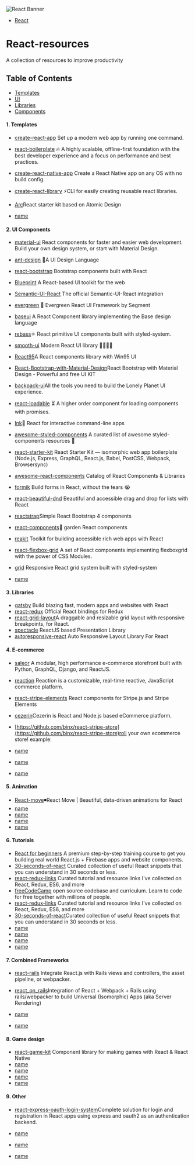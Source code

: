 ![React Banner](https://upload.wikimedia.org/wikipedia/commons/1/18/React_Native_Logo.png)
- [React](https://github.com/facebook/react)

# React-resources
A collection of resources to improve productivity

## Table of Contents

* [Templates](#Templates)
* [UI](#UI)
* [Libraries](#Libraries)
* [Components](#Components)


#### 1. Templates 

- [create-react-app](https://github.com/facebook/create-react-app) Set up a modern web app by running one command.
- [react-boilerplate](https://github.com/react-boilerplate/react-boilerplate) 🔥 A highly scalable, offline-first foundation with the best developer experience and a focus on performance and best practices.
- [create-react-native-app](https://github.com/react-community/create-react-native-app) Create a React Native app on any OS with no build config.

- [create-react-library](https://github.com/transitive-bullshit/create-react-library) ⚡CLI for easily creating reusable react libraries.

- [Arc](https://github.com/diegohaz/arc)React starter kit based on Atomic Design

- [name](url)

#### 2. UI Components
- [material-ui](https://github.com/mui-org/material-ui) React components for faster and easier web development. Build your own design system, or start with Material Design.
- [ant-design](https://github.com/ant-design/ant-design) 🌈A UI Design Language
- [react-bootstrap](https://github.com/react-bootstrap/react-bootstrap) Bootstrap components built with React
- [Blueprint](https://github.com/palantir/blueprint) A React-based UI toolkit for the web
- [Semantic-UI-React](https://github.com/Semantic-Org/Semantic-UI-React) The official Semantic-UI-React integration
- [evergreen](https://github.com/segmentio/evergreen) 🌲 Evergreen React UI Framework by Segment
- [baseui](https://github.com/uber-web/baseui) A React Component library implementing the Base design language
- [rebass](https://github.com/rebassjs/rebass)⚛️ React primitive UI components built with styled-system.
- [smooth-ui](https://github.com/smooth-code/smooth-ui) Modern React UI library 💅👩‍🎤🍭
- [React95](https://github.com/React95/React95)A React components library with Win95 UI
- [React-Bootstrap-with-Material-Design](https://github.com/mdbootstrap/React-Bootstrap-with-Material-Design)React Bootstrap with Material Design - Powerful and free UI KIT
- [backpack-ui](https://github.com/lonelyplanet/backpack-ui)All the tools you need to build the Lonely Planet UI experience.
- [react-loadable](https://github.com/jamiebuilds/react-loadable) ⏳ A higher order component for loading components with promises.
- [Ink](https://github.com/vadimdemedes/ink)🌈 React for interactive command-line apps
- [awesome-styled-components](https://github.com/styled-components/awesome-styled-components) A curated list of awesome styled-components resources 💅
- [react-starter-kit](https://github.com/kriasoft/react-starter-kit) React Starter Kit — isomorphic web app boilerplate (Node.js, Express, GraphQL, React.js, Babel, PostCSS, Webpack, Browsersync)
- [awesome-react-components](https://github.com/brillout/awesome-react-components) Catalog of React Components & Libraries
- [formik](https://github.com/jaredpalmer/formik) Build forms in React, without the tears 😭 
- [react-beautiful-dnd](https://github.com/atlassian/react-beautiful-dnd) Beautiful and accessible drag and drop for lists with React
- [reactstrap](https://github.com/reactstrap/reactstrap)Simple React Bootstrap 4 components
- [react-components](https://github.com/zendeskgarden/react-components)🌱 garden React components
- [reakit](https://github.com/reakit/reakit) Toolkit for building accessible rich web apps with React

- [react-flexbox-grid](https://github.com/roylee0704/react-flexbox-grid) A set of React components implementing flexboxgrid with the power of CSS Modules.

- [grid](https://github.com/rebassjs/grid) Responsive React grid system built with styled-system

- [name](url)

#### 3. Libraries
- [gatsby](https://github.com/gatsbyjs/gatsby) Build blazing fast, modern apps and websites with React
- [react-redux](https://github.com/reduxjs/react-redux) Official React bindings for Redux
- [react-grid-layout](https://github.com/STRML/react-grid-layout)A draggable and resizable grid layout with responsive breakpoints, for React.
- [spectacle](https://github.com/FormidableLabs/spectacle) ReactJS based Presentation Library
- [autoresponsive-react](https://github.com/xudafeng/autoresponsive-react) Auto Responsive Layout Library For React

#### 4. E-commerce

- [saleor](https://github.com/mirumee/saleor) A modular, high performance e-commerce storefront built with Python, GraphQL, Django, and ReactJS.
- [reaction](https://github.com/reactioncommerce/reaction) Reaction is a customizable, real-time reactive, JavaScript commerce platform.

- [react-stripe-elements](https://github.com/stripe/react-stripe-elements) React components for Stripe.js and Stripe Elements

- [cezerin](https://github.com/cezerin/cezerin)Cezerin is React and Node.js based eCommerce platform.
- [https://github.com/binx/react-stripe-store](https://github.com/binx/react-stripe-store)roll your own ecommerce store! example:
- [name](url)
- [name](url)
- [name](url)

#### 5. Animation
- [React-move](https://github.com/react-tools/react-move)◾️React Move | Beautiful, data-driven animations for React
- [name](url)
- [name](url)
- [name](url)
- [name](url)

#### 6. Tutorials
- [React for beginners](https://github.com/wesbos/React-For-Beginners-Starter-Files) A premium step-by-step training course to get you building real world React.js + Firebase apps and website components.
- [30-seconds-of-react](https://github.com/30-seconds/30-seconds-of-react) Curated collection of useful React snippets that you can understand in 30 seconds or less.
- [react-redux-links](https://github.com/markerikson/react-redux-links) Curated tutorial and resource links I've collected on React, Redux, ES6, and more
- [freeCodeCamp](https://github.com/freeCodeCamp/freeCodeCamp) open source codebase and curriculum. Learn to code for free together with millions of people.
- [react-redux-links](https://github.com/markerikson/react-redux-links) Curated tutorial and resource links I've collected on React, Redux, ES6, and more
- [30-seconds-of-react](https://github.com/30-seconds/30-seconds-of-react)Curated collection of useful React snippets that you can understand in 30 seconds or less.
- [name](url)
- [name](url)
- [name](url)
- [name](url)


#### 7. Combined Frameworks
- [react-rails](https://github.com/reactjs/react-rails) Integrate React.js with Rails views and controllers, the asset pipeline, or webpacker.
- [react_on_rails](https://github.com/shakacode/react_on_rails)Integration of React + Webpack + Rails using rails/webpacker to build Universal (Isomorphic) Apps (aka Server Rendering)

- [name](url)
- [name](url)

#### 8. Game design
- [react-game-kit](https://github.com/FormidableLabs/react-game-kit) Component library for making games with React & React Native
- [name](url)
- [name](url)
- [name](url)
- [name](url)
 
 #### 9. Other
- [react-express-oauth-login-system](https://github.com/syntithenai/react-express-oauth-login-system)Complete solution for login and registration in React apps using express and oauth2 as an authentication backend.

- [name](url)
- [name](url)
- [name](url)
